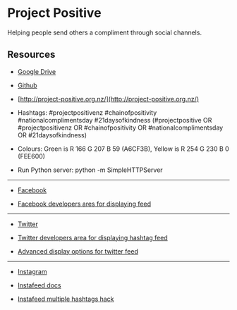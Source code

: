 # Project Positive

Helping people send others a compliment through social channels.

## Resources

* [Google Drive](https://drive.google.com/drive/folders/0B3UW6L02gf94elNtNWNZd2xzaVU)

* [Github](https://github.com/enspiral-craftworks/project-positive/blob/gh-pages/index.html)

* [http://project-positive.org.nz/](http://project-positive.org.nz/)

* Hashtags: #projectpositivenz #chainofpositivity #nationalcomplimentsday #21daysofkindness (#projectpositive OR #projectpositivenz OR #chainofpositivity OR #nationalcomplimentsday OR #21daysofkindness)

* Colours: Green is R 166  G 207  B 59 (A6CF3B), Yellow is R 254  G 230  B 0 (FEE600)

* Run Python server: python -m SimpleHTTPServer

---

* [Facebook](https://www.facebook.com/heyawesome)

* [Facebook developers ares for displaying feed](https://developers.facebook.com/docs/plugins/page-plugin)

---

* [Twitter](https://www.twitter.com/projectposnz)

* [Twitter developers area for displaying hashtag feed](https://twitter.com/settings/widgets/696444575154462720)

* [Advanced display options for twitter feed](https://dev.twitter.com/web/embedded-timelines#customization)

---

* [Instagram](https://www.instagram.com/projectpositivenz)

* [Instafeed docs](http://instafeedjs.com/)

* [Instafeed multiple hashtags hack](https://github.com/stevenschobert/instafeed.js/issues/12)

